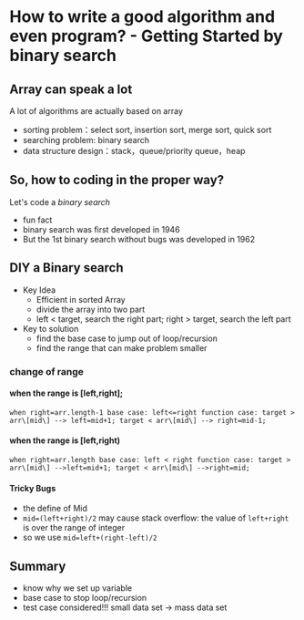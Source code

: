# How to write a good algorithm and even program? - Getting Started by binary search
## Array can speak a lot
A lot of algorithms are actually based on array
* sorting problem：select sort, insertion sort, merge sort, quick sort
* searching problem: binary search
* data structure design：stack，queue/priority queue，heap

## So, how to coding in the proper way?
Let's code a _binary search_
 - fun fact
 - binary search was first developed in 1946
 - But the 1st binary search without bugs was developed in 1962

## DIY a Binary search
* Key Idea
  - Efficient in sorted Array
  - divide the array into two part
  - left < target, search the right part; right > target, search the left part
* Key to solution
  - find the base case to jump out of loop/recursion
  - find the range that can make problem smaller
### change of range
#### when the range is \[left,right\];
   `
    when right=arr.length-1
    base case: left<=right
    function case:
      target > arr\[mid\] --> left=mid+1;
      target < arr\[mid\] --> right=mid-1;
    `

#### when the range is [left,right)
  `
  when right=arr.length
  base case: left < right
  function case:
    target > arr\[mid\] -->left=mid+1;
    target < arr\[mid\] -->right=mid;
  `
#### Tricky Bugs
* the define of Mid
* `mid=(left+right)/2` may cause stack overflow: the value of `left+right` is over the range of integer
* so we use `mid=left+(right-left)/2`

## Summary
* know why we set up variable
* base case to stop loop/recursion
* test case considered!!! small data set -> mass data set
